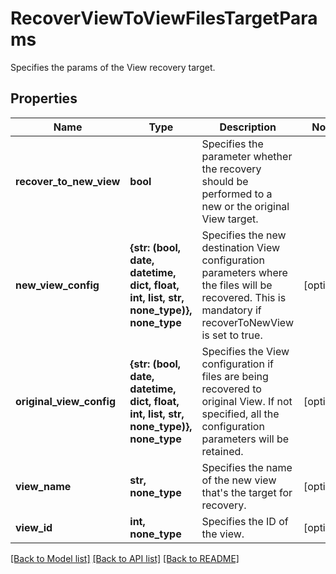 # RecoverViewToViewFilesTargetParams

Specifies the params of the View recovery target.

## Properties
Name | Type | Description | Notes
------------ | ------------- | ------------- | -------------
**recover_to_new_view** | **bool** | Specifies the parameter whether the recovery should be performed to a new or the original View target. | 
**new_view_config** | **{str: (bool, date, datetime, dict, float, int, list, str, none_type)}, none_type** | Specifies the new destination View configuration parameters where the files will be recovered. This is mandatory if recoverToNewView is set to true. | [optional] 
**original_view_config** | **{str: (bool, date, datetime, dict, float, int, list, str, none_type)}, none_type** | Specifies the View configuration if files are being recovered to original View. If not specified, all the configuration parameters will be retained. | [optional] 
**view_name** | **str, none_type** | Specifies the name of the new view that&#39;s the target for recovery. | [optional] 
**view_id** | **int, none_type** | Specifies the ID of the view. | [optional] 

[[Back to Model list]](../README.md#documentation-for-models) [[Back to API list]](../README.md#documentation-for-api-endpoints) [[Back to README]](../README.md)



